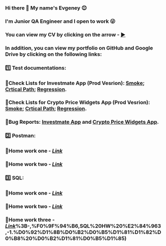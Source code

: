 ### Hi there 👋 My name's Evgeney :blush:
### I'm Junior QA Engineer and I open to work :stuck_out_tongue_winking_eye: 

### You can view my CV by clicking on the arrow - [:arrow_forward:](https://drive.google.com/file/d/14UWaZK316h8kwqF_Y2ae8fHWzDnIVgqX/view?usp=share_link) 
### In addition, you can view my portfolio on GitHub and Google Drive by clicking on the following links:
### :one: Test documentations:
### 🔸Check Lists for Investmate App (Prod Vesrion): [Smokе](https://docs.google.com/spreadsheets/d/18ytV0OAsYlJYjIoDi81GboPaq-nEO7IxCB57tpYulb8/edit#gid=1048996990); [Crtical Path](https://docs.google.com/spreadsheets/d/18ytV0OAsYlJYjIoDi81GboPaq-nEO7IxCB57tpYulb8/edit#gid=1372499893); [Regression](https://docs.google.com/spreadsheets/d/18ytV0OAsYlJYjIoDi81GboPaq-nEO7IxCB57tpYulb8/edit#gid=0).
### 🔸Check Lists for Crypto Price Widgets App (Prod Vesrion): [Smokе](https://docs.google.com/spreadsheets/d/1gfX5z899m5hREeXdSLKp-C44XkXXxojA2O91NvNOEUM/edit#gid=0); [Crtical Path](https://docs.google.com/spreadsheets/d/1gfX5z899m5hREeXdSLKp-C44XkXXxojA2O91NvNOEUM/edit#gid=1415740746); [Regression](https://docs.google.com/spreadsheets/d/1gfX5z899m5hREeXdSLKp-C44XkXXxojA2O91NvNOEUM/edit#gid=1373078348).
### 🔸Bug Reports: [Investmate App](https://docs.google.com/spreadsheets/d/12G1pVsco2yrww5j1gfW0AvF8psEplvSRoSPC1x-fQcA/edit#gid=0) and [Crypto Price Widgets App](https://docs.google.com/spreadsheets/d/1gfX5z899m5hREeXdSLKp-C44XkXXxojA2O91NvNOEUM/edit#gid=1390548020).
### :two: Postman:
### 🔸Home work one - [*Link*](https://github.com/EvgeneyKEO/Postman#:~:text=%F0%9F%94%B6,Postman_HW_1)
### 🔸Home work two - [*Link*](https://github.com/EvgeneyKEO/Postman#:~:text=%F0%9F%94%B6-,Postman_HW_2,-%F0%9F%94%B8)
### :three: SQL:
### 🔸Home work one - [*Link*](https://github.com/EvgeneyKEO/SQL#:~:text=%F0%9F%94%B6,SQL%20HW%20%E2%84%961)
### 🔸Home work two - [*Link*](https://github.com/EvgeneyKEO/SQL#:~:text=by%20created_on%20desc%3B-,%F0%9F%94%B6,SQL%20HW%20%E2%84%962,-1.%D0%A1%D0%BE%D0%B7%D0%B4%D0%B0%D1%82%D1%8C%20%D1%82%D0%B0%D0%B1%D0%BB%D0%B8%D1%86%D1%83)
### 🔸Home work three - [*Link*](https://github.com/EvgeneyKEO/SQL#:~:text=data%2C%20insert%20data)%3B-,%F0%9F%94%B6,SQL%20HW%20%E2%84%963,-1.%D0%92%D1%8B%D0%B2%D0%B5%D1%81%D1%82%D0%B8%20%D0%B2%D1%81%D0%B5%D1%85)

